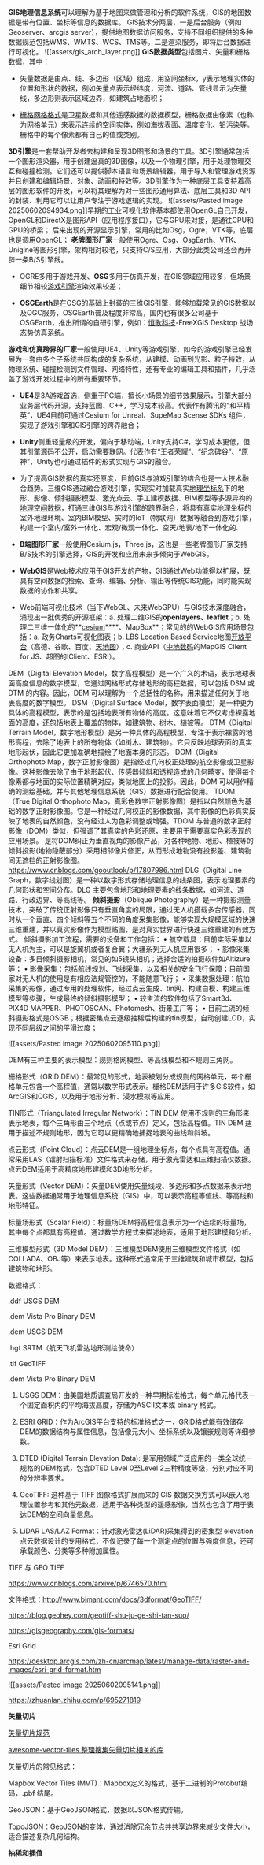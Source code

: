 **GIS地理信息系统**可以理解为基于地图来做管理和分析的软件系统，GIS的地图数据是带有位置、坐标等信息的数据库。
GIS技术分两层，一是后台服务（例如Geoserver、arcgis server），提供地图数据访问服务，支持不同组织提供的多种数据规范包括WMS、WMTS、WCS、TMS等。二是渲染服务，即将后台数据进行可视化。
![[assets/gis_arch_layer.png]]
**GIS数据类型**包括图片、矢量和栅格数据，其中：

- 矢量数据是由点、线、多边形（区域）组成，用空间坐标x，y表示地理实体的位置和形状的数据，例如矢量点表示经纬度，河流、道路、管线显示为矢量线，多边形则表示区域边界，如建筑占地面积；
    
- [栅格网格格式](https://www.zhihu.com/search?q=%E6%A0%85%E6%A0%BC%E7%BD%91%E6%A0%BC%E6%A0%BC%E5%BC%8F&search_source=Entity&hybrid_search_source=Entity&hybrid_search_extra=%7B%22sourceType%22%3A%22answer%22%2C%22sourceId%22%3A3424505738%7D)是卫星数据和其他遥感数据的数据模型，栅格数据由像素（也称为网格单元）来表示连续的空间实体，例如海拔表面、温度变化、铅污染等。栅格中的每个像素都有自己的值或类别。

**3D引擎**是一套帮助开发者去构建和呈现3D图形和场景的工具。3D引擎通常包括一个图形渲染器，用于创建逼真的3D图像，以及一个物理引擎，用于处理物理交互和碰撞检测。它们还可以提供脚本语言和场景编辑器，用于导入和管理游戏资源并且创建和编辑场景、对象、动画和特效等。3D引擎作为一种底层工具支持着高层的图形软件的开发，可以将其理解为对一些图形通用算法、底层工具和3D API的封装、利用它可以让用户专注于游戏逻辑的实现。
![[assets/Pasted image 20250602094934.png]]早期的工业可视化软件基本都使用OpenGL自己开发，OpenGL和DirectX是图形API（应用程序接口），它与GPU来对接，是通往CPU和GPU的桥梁； 后来出现的开源显示引擎，常用的比如Osg，Ogre，VTK等，底层也是调用OpenGL； **老牌图形厂家**一般使用Ogre、Osg、OsgEarth、VTK、Unigine等图形引擎，架构相对较老，只支持C/S应用，大部分此类公司还会再开辟一条B/S引擎线。

- OGRE多用于游戏开发、**OSG**多用于仿真开发，在GIS领域应用较多，但场景细节相较[游戏引擎](https://www.zhihu.com/search?q=%E6%B8%B8%E6%88%8F%E5%BC%95%E6%93%8E&search_source=Entity&hybrid_search_source=Entity&hybrid_search_extra=%7B%22sourceType%22%3A%22answer%22%2C%22sourceId%22%3A3424505738%7D)渲染效果较差；
    
- **OSGEarth**是在OSG的基础上封装的三维GIS引擎，能够加载常见的GIS数据以及OGC服务，OSGEarth普及程度非常高，国内也有很多公司基于OSGEarth，推出所谓的自研引擎，例如：[恒歌科技](https://www.zhihu.com/search?q=%E6%81%92%E6%AD%8C%E7%A7%91%E6%8A%80&search_source=Entity&hybrid_search_source=Entity&hybrid_search_extra=%7B%22sourceType%22%3A%22answer%22%2C%22sourceId%22%3A3424505738%7D)-FreeXGIS Desktop 战场态势仿真系统。
    

**游戏和仿真跨界的厂家**一般使用UE4、Unity等游戏引擎，如今的游戏引擎已经发展为一套由多个子系统共同构成的复杂系统，从建模、动画到光影、粒子特效，从物理系统、碰撞检测到文件管理、网络特性，还有专业的编辑工具和插件，几乎涵盖了游戏开发过程中的所有重要环节。

- **UE4**是3A游戏首选，侧重于PC端，擅长小场景的细节效果展示，引擎大部分业务层代码开源，支持蓝图、C++，学习成本较高。代表作有腾讯的“和平精英”，UE4目前可通过Cesium for Unreal、SupeMap Scense SDKs 组件，实现了游戏引擎和GIS引擎的跨界融合；
    
- **Unity**侧重轻量级的开发，偏向于移动端，Unity支持C#，学习成本更低，但其引擎源码不公开，启动需要联网。代表作有“王者荣耀”、“纪念碑谷”、“原神”，Unity也可通过插件的形式实现与GIS的融合。
    
- 为了提高GIS数据的真实还原度，目前GIS与游戏引擎的结合也是一大技术融合趋势。三维GIS通过融合游戏引擎，实现实时加载真实[地理坐标系](https://www.zhihu.com/search?q=%E5%9C%B0%E7%90%86%E5%9D%90%E6%A0%87%E7%B3%BB&search_source=Entity&hybrid_search_source=Entity&hybrid_search_extra=%7B%22sourceType%22%3A%22answer%22%2C%22sourceId%22%3A3424505738%7D)下的地形、影像、倾斜摄影模型、激光点云、手工建模数据、BIM模型等多源异构的[地理空间数据](https://www.zhihu.com/search?q=%E5%9C%B0%E7%90%86%E7%A9%BA%E9%97%B4%E6%95%B0%E6%8D%AE&search_source=Entity&hybrid_search_source=Entity&hybrid_search_extra=%7B%22sourceType%22%3A%22answer%22%2C%22sourceId%22%3A3424505738%7D)，打通三维GIS与游戏引擎的跨界融合，将具有真实地理坐标的室外地理环境、室内BIM模型、实时的IoT（物联网）数据等融合到游戏引擎，构建一个室内/室外一体化、宏观/微观一体化、空天/地表/地下一体化的.
- **B端图形厂家**一般使用Cesium.js，Three.js，这也是一些老牌图形厂家支持B/S技术的引擎选择，GIS的开发和应用未来多倾向于WebGIS。

- **WebGIS**是Web技术应用于GIS开发的产物，GIS通过Web功能得以扩展，既具有空间数据的检索、查询、编辑、分析、输出等传统GIS功能，同时能实现数据的协作和共享。
    
- Web前端可视化技术（当下WebGL、未来WebGPU）与GIS技术深度融合，涌现出一批优秀的开源框架：a. 处理二维GIS的**openlayers、leaflet**；b. 处理二三维一体化的**[cesium](https://www.zhihu.com/search?q=cesium&search_source=Entity&hybrid_search_source=Entity&hybrid_search_extra=%7B%22sourceType%22%3A%22answer%22%2C%22sourceId%22%3A3424505738%7D)****、MapBox**；常见的的WebGIS应用场景包括：a. 政务Charts可视化图表；b. LBS Location Based Service地图[开放平台](https://www.zhihu.com/search?q=%E5%BC%80%E6%94%BE%E5%B9%B3%E5%8F%B0&search_source=Entity&hybrid_search_source=Entity&hybrid_search_extra=%7B%22sourceType%22%3A%22answer%22%2C%22sourceId%22%3A3424505738%7D)（高德、谷歌、百度、[天地图](https://www.zhihu.com/search?q=%E5%A4%A9%E5%9C%B0%E5%9B%BE&search_source=Entity&hybrid_search_source=Entity&hybrid_search_extra=%7B%22sourceType%22%3A%22answer%22%2C%22sourceId%22%3A3424505738%7D)）；c. 商业API（[中地数码](https://www.zhihu.com/search?q=%E4%B8%AD%E5%9C%B0%E6%95%B0%E7%A0%81&search_source=Entity&hybrid_search_source=Entity&hybrid_search_extra=%7B%22sourceType%22%3A%22answer%22%2C%22sourceId%22%3A3424505738%7D)的MapGIS Client for JS、超图的IClient、ESRI）。

DEM（Digital Elevation Model，数字高程模型）是一个广义的术语，表示地球表面高度信息的数字模型，它通过网格形式存储地形的高程数据，可以包括 DSM 或 DTM 的内容。因此，DEM 可以理解为一个总括性的名称，用来描述任何关于地表高度的数字模型。
DSM（Digital Surface Model，数字表面模型）是一种更为具体的高程模型，表示的是包括地表所有物体的高度。这意味着它不仅考虑裸露地面的高度，还包括地表上覆盖的物体，如建筑物、树木、植被等。
DTM（Digital Terrain Model，数字地形模型）是另一种具体的高程模型，专注于表示裸露的地形高程，去除了地表上的所有物体（如树木、建筑物）。它只反映地球表面的真实地形起伏，因此它更加准确地描绘了地面本身的形态。
DOM（Digital Orthophoto Map，数字正射影像图）是指经过几何校正处理的航空影像或卫星影像。这种影像去除了由于地形起伏、传感器倾斜和透视造成的几何畸变，使得每个像素都与地面的实际位置精确对应，类似地图上的投影。因此，DOM 可以用作精确的测绘基础，并与其他地理信息系统（GIS）数据进行配合使用。
TDOM（True Digital Orthophoto Map，真彩色数字正射影像图）是指以自然颜色为基础的数字正射影像图。它是一种经过几何校正的影像数据，其中影像的色彩真实反映了地表的自然颜色，没有经过人为色彩调整或增强。TDOM 与普通的数字正射影像（DOM）类似，但强调了其真实的色彩还原，主要用于需要真实色彩表现的应用场景。
是将DOM纠正为垂直视角的影像产品，对各种地物、地形、植被等的倾斜投影(地物隐蔽部分）采用相邻像片修正，从而形成地物没有投影差、建筑物间无遮挡的正射影像图。
https://www.cnblogs.com/gooutlook/p/17807986.html
DLG（Digital Line Graph，数字线划图）是一种以数字形式存储地理信息的线条图，表示地理要素的几何形状和空间分布。DLG 主要包含地形和地理要素的线条数据，如河流、道路、行政边界、等高线等。
**倾斜摄影**（Oblique Photography）是一种摄影测量技术，突破了传统正射影像只有垂直角度的局限，通过无人机搭载多台传感器，同时从一个垂直、四个倾斜等五个不同的角度采集影像，能够实现大规模区域的快速三维重建，并以真实影像作为模型贴图，是对真实世界进行快速三维重建的有效方式。
倾斜摄影加工流程，需要的设备和工作包括：
• 航空载具：目前实际采集以无人机为主，可以是旋翼机或者复合翼；大疆系列无人机应用很多；
• 影像采集设备：多目倾斜摄影相机，常见的如5镜头相机；选择合适的拍摄软件如Altizure等；
• 影像采集：包括航线规划、飞线采集，以及相关的安全飞行保障；目前国家对无人机的使用是有相应法规管控的，不能随意飞行；
• 采集数据处理：航拍采集的影像，通过专用的处理软件，经过点云生成、tin网、构建白模、构建三维模型等步骤，生成最终的倾斜摄影模型；
• 较主流的软件包括了Smart3d、PIX4D MAPPER、PHOTOSCAN、Photomesh、街景工厂等；
• 目前主流的倾斜摄影格式是OSGB；根据密集点云逐级抽稀后构建的tin模型，自动创建LOD，实现不同层级之间的平滑过度；

![[assets/Pasted image 20250602095110.png]]

DEM有三种主要的表示模型：规则格网模型、等高线模型和不规则三角网。

栅格形式（GRID DEM）：最常见的形式，地表被划分成规则的网格单元，每个栅格单元包含一个高程值，通常以数字形式表示。栅格DEM适用于许多GIS软件，如ArcGIS和QGIS，以及用于地形分析、浸水模拟等应用。

TIN形式（Triangulated Irregular Network）：TIN DEM 使用不规则的三角形来表示地表，每个三角形由三个地点（点或节点）定义，包括高程值。TIN DEM 适用于描述不规则地形，因为它可以更精确地捕捉地表的曲线和斜坡。

点云形式（Point Cloud）：点云DEM是一组地理坐标点，每个点具有高程值。通常采用LAS（镭射扫描标准）文件格式来存储，用于激光雷达和三维扫描仪数据。点云DEM适用于高精度地形建模和3D地形分析。

矢量形式（Vector DEM）：矢量DEM使用矢量线段、多边形和多点数据来表示地表。这些数据通常用于地理信息系统（GIS）中，可以表示高程等值线、等高线和地形特征。

标量场形式（Scalar Field）：标量场DEM将高程信息表示为一个连续的标量场，其中每个点都具有高程值。通过数学方程式来描述地表，适用于地形建模和分析。

三维模型形式（3D Model DEM）：三维模型DEM使用三维模型文件格式（如COLLADA、OBJ等）来表示地表。这种形式通常用于三维建筑和城市模型，包括建筑物和地形。

  

数据格式：

.ddf USGS DEM

.dem Vista Pro Binary DEM

.dem USGS DEM

.hgt SRTM（航天飞机雷达地形测绘使命）

.tif GeoTIFF

.dem Vista Pro Binary DEM

  

1. USGS DEM：由美国地质调查局开发的一种早期标准格式，每个单元格代表一个固定面积内的平均海拔高度，存储为ASCII文本或 binary 格式。
    
2. ESRI GRID：作为ArcGIS平台支持的标准格式之一，GRID格式能有效储存DEM的数据结构与属性信息，包括像元大小、坐标系统以及镶嵌规则等详细参数。
    
3. DTED (Digital Terrain Elevation Data): 是军用领域广泛应用的一类全球统一规格的DEM格式，包含DTED Level 0至Level 2三种精度等级，分别对应不同的分辨率要求。
    
4. GeoTIFF: 这种基于 TIFF 图像格式扩展而来的 GIS 数据交换方式可以嵌入地理位置参考和其他元数据，适用于各种类型的遥感影像，当然也包含了用于表达DEM的空间向量信息。
    
5. LiDAR LAS/LAZ Format：针对激光雷达(LiDAR)采集得到的密集型 elevation 点云数据设计的专用格式，不仅记录了每一个测定点的位置与强度信息，还可承载颜色、分类等多种附加属性。
    

  

TIFF 与 GEO TIFF

https://www.cnblogs.com/arxive/p/6746570.html

文件格式：http://www.bimant.com/docs/3dformat/GeoTIFF/

https://blog.geohey.com/geotiff-shu-ju-ge-shi-tan-suo/

https://gisgeography.com/gis-formats/

  

  

Esri Grid

https://desktop.arcgis.com/zh-cn/arcmap/latest/manage-data/raster-and-images/esri-grid-format.htm

![[assets/Pasted image 20250602095141.png]]

https://zhuanlan.zhihu.com/p/695271819

  

**矢量切片**

[矢量切片规范](https://github.com/mapbox/vector-tile-spec)

[awesome-vector-tiles 整理搜集矢量切片相关的库](https://github.com/mapbox/awesome-vector-tiles)

  

矢量切片的常见格式：

Mapbox Vector Tiles (MVT)：Mapbox定义的格式，基于二进制的Protobuf编码，.pbf 结尾。

GeoJSON：基于GeoJSON格式，数据以JSON格式传输。

TopoJSON：GeoJSON的变体，通过消除冗余节点并共享边界来减少文件大小，适合描述复杂几何结构。

  

  

  

**抽稀和插值**